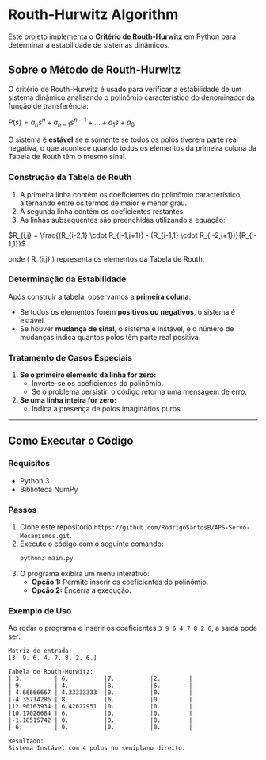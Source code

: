 # Routh-Hurwitz Algorithm

Este projeto implementa o **Critério de Routh-Hurwitz** em Python para determinar a estabilidade de sistemas dinâmicos.

## Sobre o Método de Routh-Hurwitz
O critério de Routh-Hurwitz é usado para verificar a estabilidade de um sistema dinâmico analisando o polinômio característico do denominador da função de transferência:

$P(s) = a_n s^n + a_{n-1} s^{n-1} + \dots + a_1 s + a_0$


O sistema é **estável** se e somente se todos os polos tiverem parte real negativa, o que acontece quando todos os elementos da primeira coluna da Tabela de Routh têm o mesmo sinal.

### Construção da Tabela de Routh
1. A primeira linha contém os coeficientes do polinômio característico, alternando entre os termos de maior e menor grau.
2. A segunda linha contém os coeficientes restantes.
3. As linhas subsequentes são preenchidas utilizando a equação:


$R_{i,j} = \frac{(R_{i-2,1} \cdot R_{i-1,j+1}) - (R_{i-1,1} \cdot R_{i-2,j+1})}{R_{i-1,1}}$

onde \( R_{i,j} \) representa os elementos da Tabela de Routh.

### Determinação da Estabilidade
Após construir a tabela, observamos a **primeira coluna**:
- Se todos os elementos forem **positivos ou negativos**, o sistema é estável.
- Se houver **mudança de sinal**, o sistema é instável, e o número de mudanças indica quantos polos têm parte real positiva.

### Tratamento de Casos Especiais
1. **Se o primeiro elemento da linha for zero:**
   - Inverte-se os coeficientes do polinômio.
   - Se o problema persistir, o código retorna uma mensagem de erro.
2. **Se uma linha inteira for zero:**
   - Indica a presença de polos imaginários puros.

---

## Como Executar o Código

### Requisitos
- Python 3
- Biblioteca NumPy

### Passos
1. Clone este repositório `https://github.com/RodrigoSantosB/APS-Servo-Mecanismos.git`.
2. Execute o código com o seguinte comando:
   ```bash
   python3 main.py
   ```
3. O programa exibirá um menu interativo:
   - **Opção 1:** Permite inserir os coeficientes do polinômio.
   - **Opção 2:** Encerra a execução.

### Exemplo de Uso
Ao rodar o programa e inserir os coeficientes `3 9 6 4 7 8 2 6`, a saída pode ser:
```
Matriz de entrada:
[3. 9. 6. 4. 7. 8. 2. 6.]

Tabela de Routh-Hurwitz:
| 3.         | 6.          |7.          |2.        |
| 9.         | 4.          |8.          |6.        |
| 4.66666667 | 4.33333333  |0.          |0.        |
|-4.35714286 | 8.          |6.          |0.        |
|12.90163934 | 6.42622951  |0.          |0.        |
|10.17026684 | 6.          |0.          |0.        |
|-1.18515742 | 0.          |0.          |0.        |
| 6.         | 0.          |0.          |0.        |

Resultado:
Sistema Instável com 4 polos no semiplano direito.
```
